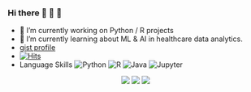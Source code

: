 ### Hi there :dolphin: :wolf: :snake:

- 🔭 I’m currently working on Python / R projects
- 🌱 I’m currently learning about ML & AI in healthcare data analytics.
- [gist profile](https://gist.github.com/conorheffron)
- [![Hits](https://hits.seeyoufarm.com/api/count/incr/badge.svg?url=https%3A%2F%2Fgithub.com%2Fconorheffron&count_bg=%2379C83D&title_bg=%23555555&icon=&icon_color=%23E7E7E7&title=hits&edge_flat=false)](https://hits.seeyoufarm.com)
- Language Skills
![Python](https://img.shields.io/badge/Python-3670A0?style=for-the-badge&logo=python&logoColor=ffdd54)
![R](https://img.shields.io/badge/R-323330?style=for-the-badge&logo=r&logoColor=F7DF1E)
![Java](https://img.shields.io/badge/Java-007ACC?style=for-the-badge&logo=java&logoColor=white)
![Jupyter](https://img.shields.io/badge/Jupyter-%2300ADD8.svg?style=for-the-badge&logo=jupyter&logoColor=white)

<p align="center">
  <img src ="https://github-readme-stats.vercel.app/api?username=conorheffron&show_icons=true&count_private=true&theme=solarized-light&hide_border=true&bg_color=00000000&hide_rank=true">
  <img src ="https://github-readme-stats.vercel.app/api/top-langs/?username=conorheffron&layout=compact&hide_border=true&theme=solarized-light&bg_color=00000000&langs_count=8">
  <img src ="https://github-readme-streak-stats.herokuapp.com/?user=conorheffron&theme=solarized-light&hide_border=true&background=FFFFFF00">
</p>
